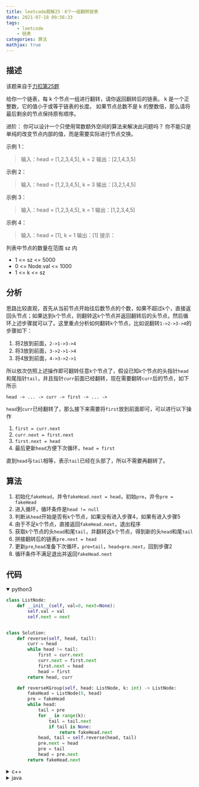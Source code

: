 ```yaml
---
title: leetcode题解25：K个一组翻转链表
date: 2021-07-18 09:56:33
tags:
    - leetcode
    - 链表
categories: 算法
mathjax: true
---
```


## 描述
该题来自于[力扣第25题](https://leetcode-cn.com/problems/reverse-nodes-in-k-group/)

给你一个链表，每 k 个节点一组进行翻转，请你返回翻转后的链表。
k 是一个正整数，它的值小于或等于链表的长度。
如果节点总数不是 k 的整数倍，那么请将最后剩余的节点保持原有顺序。

进阶：
你可以设计一个只使用常数额外空间的算法来解决此问题吗？
你不能只是单纯的改变节点内部的值，而是需要实际进行节点交换。

<!--more-->


示例 1：
> 输入：head = [1,2,3,4,5], k = 2
输出：[2,1,4,3,5]

示例 2：
> 输入：head = [1,2,3,4,5], k = 3
输出：[3,2,1,4,5]

示例 3：
> 输入：head = [1,2,3,4,5], k = 1
输出：[1,2,3,4,5]

示例 4：
> 输入：head = [1], k = 1
输出：[1]
提示：

列表中节点的数量在范围 sz 内
* 1 <= sz <= 5000
* 0 <= Node.val <= 1000
* 1 <= k <= sz


## 分析
思路比较直观，首先从当前节点开始往后数节点的个数，如果不超过`k`个，直接返回头节点；如果达到`k`个节点，则翻转这`k`个节点并返回翻转后的头节点，然后循环上述步骤就可以了。这里重点分析如何翻转`k`个节点，比如说翻转`1->2->3->4`的步骤如下：
1. 将2放到前面，`2->1->3->4`
2. 将3放到前面，`3->2->1->4`
3. 将4放到前面，`4->3->2->1`

所以依次仿照上述操作即可翻转任意`k`个节点了，假设已知`k`个节点的头指针`head`和尾指针`tail`，并且指针`curr`前面已经翻转，现在需要翻转`curr`后的节点，如下所示
```
head -> ... -> curr -> first -> ... -> 
```
`head`到`curr`已经翻转了，那么接下来需要将`first`放到前面即可，可以进行以下操作
1. `first = curr.next`
2. `curr.next = first.next`
3. `first.next = head`
4. 最后更新`head`方便下次循环，`head = first`

直到`head`与`tail`相等，表示`tail`已经在头部了，所以不需要再翻转了。

## 算法
1. 初始化`fakeHead`，并令`fakeHead.next = head`，初始`pre`，并令`pre = fakeHead`
2. 进入循环，循环条件是`head != null`
3. 判断从`head`开始是否有`k`个节点，如果没有进入步骤4，如果有进入步骤5
4. 由于不足`k`个节点，直接返回`fakeHead.next`，退出程序
5. 获取`k`个节点的头`head`和尾`tail`，并翻转这`k`个节点，得到新的头`head`和尾`tail`
6. 拼接翻转后的链表`pre.next = head`
7. 更新`pre`,`head`准备下次循环，`pre=tail`，`head=pre.next`，回到步骤2
8. 循环条件不满足退出并返回`fakeHead.next`


## 代码
<details open>
<summary>python3</summary>

```python
class ListNode:
    def __init__(self, val=0, next=None):
        self.val = val
        self.next = next


class Solution:
    def reverse(self, head, tail):
        curr = head
        while head != tail:
            first = curr.next
            curr.next = first.next
            first.next = head
            head = first
        return head, curr

    def reverseKGroup(self, head: ListNode, k: int) -> ListNode:
        fakeHead = ListNode(0, head)
        pre = fakeHead
        while head:
            tail = pre
            for _ in range(k):
                tail = tail.next
                if tail is None:
                    return fakeHead.next
            head, tail = self.reverse(head, tail)
            pre.next = head
            pre = tail
            head = pre.next
        return fakeHead.next
```
</details>


<details>
<summary>c++</summary>

```cpp
struct ListNode {
	int val;
	ListNode *next;
	ListNode() : val(0), next(nullptr) {}
	ListNode(int x) : val(x), next(nullptr) {}
	ListNode(int x, ListNode *next) : val(x), next(next) {}
};


class Solution {
public:
	void reverse(ListNode* &head, ListNode* &tail) {
		ListNode* curr = head;
		while (head != tail) {
			ListNode* first = curr->next;
			curr->next = first->next;
			first->next = head;
			head = first;
		}
		tail = curr;
	}
	ListNode* reverseKGroup(ListNode* head, int k) {
		ListNode* fakeHead = new ListNode(0, head);
		ListNode* pre = fakeHead;
		while (head) {
			ListNode* tail = pre;
			for (int i = 0; i < k; i++) {
				tail = tail->next;
				if (tail == nullptr) return fakeHead->next;
			}
			reverse(head, tail);
			pre->next = head;
			pre = tail;
			head = pre->next;
		}
		return fakeHead->next;
	}
};
```
</details>


<details>
<summary>java</summary>

```java
public class ListNode {
    int val;
    ListNode next;
    ListNode() {}
    ListNode(int val) { this.val = val; }
    ListNode(int val, ListNode next) { this.val = val; this.next = next; }
 }


 class Solution {
    public ListNode reverse(ListNode head, ListNode tail) {
        ListNode curr = head;
        while(head != tail) {
            ListNode first = curr.next;
            curr.next = first.next;
            first.next = head;
            head = first;
        }
        tail = curr;
        return tail;
    }

    public ListNode reverseKGroup(ListNode head, int k) {
        ListNode fakeHead = new ListNode(0, head);
        ListNode pre = fakeHead;
        while (head != null) {
            ListNode tail = pre;
            for(int i = 0; i < k; i++) {
                tail = tail.next;
                if (tail == null) return fakeHead.next;
            }
            ListNode newTail = reverse(head, tail);
            pre.next = tail;
            pre = newTail;
            head = pre.next;
        }
        return fakeHead.next;
    }
}
```
</details>
